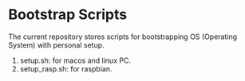 # Bootstrap Scripts

The current repository stores scripts for bootstrapping OS (Operating System) with personal setup.

1. setup.sh: for macos and linux PC.
1. setup_rasp.sh: for raspbian.
